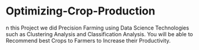 # Optimizing-Crop-Production
n this Project we did Precision Farming using Data Science Technologies such as Clustering Analysis and Classification Analysis. You will be able to Recommend best Crops to Farmers to Increase their Productivity.
